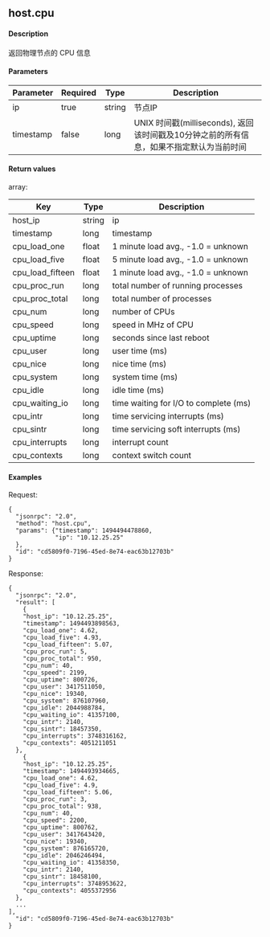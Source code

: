 host.cpu
----------------


#### Description

返回物理节点的 CPU 信息

#### Parameters


|Parameter|Required|  Type  |                             Description                                      |
|---------|--------|--------|------------------------------------------------------------------------------|
|ip       |true    |string  |节点IP|
|timestamp|false   |long    |UNIX 时间戳(milliseconds), 返回该时间戳及10分钟之前的所有信息，如果不指定默认为当前时间|

#### Return values

array:

|     Key        | Type |                                             Description                                 |
|----------------|------|-----------------------------------------------------------------------------------------|
|host_ip         |string|ip|
|timestamp       |long  |timestamp|
|cpu_load_one    |float |1 minute load avg., -1.0 = unknown|
|cpu_load_five   |float |5 minute load avg., -1.0 = unknown|
|cpu_load_fifteen|float |1 minute load avg., -1.0 = unknown|
|cpu_proc_run    |long  |total number of running processes |
|cpu_proc_total  |long  |total number of processes |
|cpu_num         |long  |number of CPUs |
|cpu_speed       |long  |speed in MHz of CPU |
|cpu_uptime      |long  |seconds since last reboot |
|cpu_user        |long  |user time (ms) |
|cpu_nice        |long  |nice time (ms) |
|cpu_system      |long  |system time (ms) |
|cpu_idle        |long  |idle time (ms) |
|cpu_waiting_io  |long  |time waiting for I/O to complete (ms) |
|cpu_intr        |long  |time servicing interrupts (ms) |
|cpu_sintr       |long  |time servicing soft interrupts (ms) |
|cpu_interrupts  |long  |interrupt count |
|cpu_contexts    |long  |context switch count |




#### Examples

Request: 

    {
      "jsonrpc": "2.0",
      "method": "host.cpu", 
      "params": {"timestamp": 1494494478860, 
                 "ip": "10.12.25.25"
      }, 
      "id": "cd5809f0-7196-45ed-8e74-eac63b12703b"
    }
    
Response: 

    {
      "jsonrpc": "2.0",
      "result": [
        {
        "host_ip": "10.12.25.25",
        "timestamp": 1494493898563,
        "cpu_load_one": 4.62,
        "cpu_load_five": 4.93,
        "cpu_load_fifteen": 5.07,
        "cpu_proc_run": 5,
        "cpu_proc_total": 950,
        "cpu_num": 40,
        "cpu_speed": 2199,
        "cpu_uptime": 800726,
        "cpu_user": 3417511050,
        "cpu_nice": 19340,
        "cpu_system": 876107960,
        "cpu_idle": 2044988784,
        "cpu_waiting_io": 41357100,
        "cpu_intr": 2140,
        "cpu_sintr": 18457350,
        "cpu_interrupts": 3748316162,
        "cpu_contexts": 4051211051
      },
        {
        "host_ip": "10.12.25.25",
        "timestamp": 1494493934665,
        "cpu_load_one": 4.62,
        "cpu_load_five": 4.9,
        "cpu_load_fifteen": 5.06,
        "cpu_proc_run": 3,
        "cpu_proc_total": 938,
        "cpu_num": 40,
        "cpu_speed": 2200,
        "cpu_uptime": 800762,
        "cpu_user": 3417643420,
        "cpu_nice": 19340,
        "cpu_system": 876165720,
        "cpu_idle": 2046246494,
        "cpu_waiting_io": 41358350,
        "cpu_intr": 2140,
        "cpu_sintr": 18458100,
        "cpu_interrupts": 3748953622,
        "cpu_contexts": 4055372956
      },
      ...
    ],
      "id": "cd5809f0-7196-45ed-8e74-eac63b12703b"
    }
